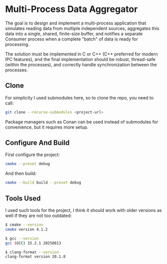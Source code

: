 # Multi-Process Data Aggregator

The goal is to design and implement a multi-process application that simulates reading
data from multiple independent sources, aggregates this data into a single, shared,
finite-size buffer, and notifies a separate Consumer process when a complete "batch" of
data is ready for processing.

The solution must be implemented in C or C++ (C++ preferred for modern IPC features),
and the final implementation should be robust, thread-safe (within the processes), and
correctly handle synchronization between the processes.

## Clone

For simplicity I used submodules here, so to clone the repo, you need to call:

```bash
git clone --recurse-submodules <project-url>
```

Package managers such as Conan can be used instead of submodules for convenience, but it requires more setup.

## Configure And Build

First configure the project:
```bash
cmake --preset debug
```
And then build:
```bash
cmake --build build --preset debug
```

## Tools Used

I used such tools for the project, I think it should work with older versions as well if they are not too outdated:
```bash
$ cmake --version
cmake version 4.1.2

$ gcc --version
gcc (GCC) 15.2.1 20250813

$ clang-format --version
clang-format version 20.1.8
```

